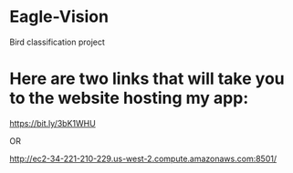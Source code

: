 # Eagle-Vision
Bird classification project

# Here are two links that will take you to the website hosting my app:
https://bit.ly/3bK1WHU

OR

http://ec2-34-221-210-229.us-west-2.compute.amazonaws.com:8501/
